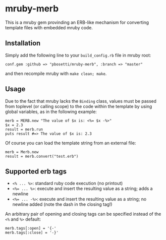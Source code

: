 mruby-merb
==========

This is a mruby gem provinding an ERB-like mechanism for converting template files with embedded mruby code.

Installation
------------

Simply add the following line to your `build_config.rb` file in mruby root:

    conf.gem :github => "pbosetti/mruby-merb", :branch => "master"

and then recompile mruby with `make clean; make`.

Usage
-----

Due to the fact that mruby lacks the `Binding` class, values must be passed from toplevel (or calling scope) to the code within the template by using global variables, as in the following example:

    merb = MERB.new "The value of $x is: <%= $x -%>"
    $x = 2.3
    result = merb.run
    puts result #=> The value of $x is: 2.3

Of course you can load the template string from an external file:

    merb = Merb.new
    result = merb.convert("test.erb")

Supported erb tags
------------------

* `<% ... %>`: standard ruby code execution (no printout)
* `<%= ... %>`: execute and insert the resulting value as a string; adds a newline
* `<%= ... -%>`: execute and insert the resulting value as a string; no newline added (note the dash in the closing tag!)

An arbitrary pair of opening and closing tags can be specified instead of the `<%` and `%>` default:

    merb.tags[:open] = '{-'
    merb.tags[:close] = '-}'
